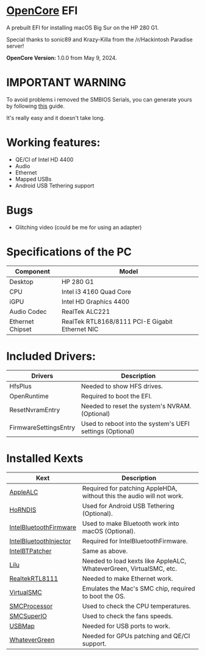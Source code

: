 # [OpenCore](https://github.com/acidanthera/OpenCorePkg) EFI
A prebuilt EFI for installing macOS Big Sur on the HP 280 G1.

Special thanks to sonic89 and Krazy-Killa from the /r/Hackintosh Paradise server!

**OpenCore Version:** 1.0.0 from May 9, 2024.

# IMPORTANT WARNING

To avoid problems i removed the SMBIOS Serials, you can generate yours by following [this](https://dortania.github.io/OpenCore-Install-Guide/config.plist/haswell.html#platforminfo) guide.

It's really easy and it doesn't take long.

# Working features:

- QE/CI of Intel HD 4400
- Audio
- Ethernet
- Mapped USBs
- Android USB Tethering support

# Bugs

- Glitching video (could be me for using an adapter)

# Specifications of the PC

Component | Model
--- | --- 
Desktop | HP 280 G1
CPU | Intel i3 4160 Quad Core
iGPU | Intel HD Graphics 4400
Audio Codec | RealTek ALC221
Ethernet Chipset | RealTek RTL8168/8111 PCI-E Gigabit Ethernet NIC

# Included Drivers:

Drivers | Description
--- | ---
HfsPlus | Needed to show HFS drives.
OpenRuntime | Required to boot the EFI.
ResetNvramEntry | Needed to reset the system's NVRAM. (Optional) 
FirmwareSettingsEntry | Used to reboot into the system's UEFI settings (Optional)

# Installed Kexts

Kext | Description
--- | ---
[AppleALC](https://github.com/acidanthera/AppleALC/releases) | Required for patching AppleHDA, without this the audio will not work.
[HoRNDIS](https://github.com/jwise/HoRNDIS/releases/tag/rel9.2) | Used for Android USB Tethering (Optional).
[IntelBluetoothFirmware](https://github.com/OpenIntelWireless/IntelBluetoothFirmware/releases/tag/v2.4.0) | Used to make Bluetooth work into macOS (Optional).
[IntelBluetoothInjector](https://github.com/OpenIntelWireless/IntelBluetoothFirmware/releases/tag/v2.4.0) | Required for IntelBluetoothFirmware.
[IntelBTPatcher](https://github.com/OpenIntelWireless/IntelBluetoothFirmware/releases/tag/v2.4.0) | Same as above.
[Lilu](https://github.com/acidanthera/Lilu/releases) | Needed to load kexts like AppleALC, WhateverGreen, VirtualSMC, etc.
[RealtekRTL8111](https://github.com/Mieze/RTL8111_driver_for_OS_X/release) | Needed to make Ethernet work.
[VirtualSMC](https://github.com/acidanthera/VirtualSMC/releases) | Emulates the Mac's SMC chip, required to boot the OS.
[SMCProcessor](https://github.com/acidanthera/VirtualSMC/releases) | Used to check the CPU temperatures.
[SMCSuperIO](https://github.com/acidanthera/VirtualSMC/releases) | Used to check the fans speeds.
[USBMap](https://github.com/corpnewt/USBMap) | Needed for USB ports to work.
[WhateverGreen](https://github.com/acidanthera/WhateverGreen/releases/tag/1.6.6) | Needed for GPUs patching and QE/CI support.


